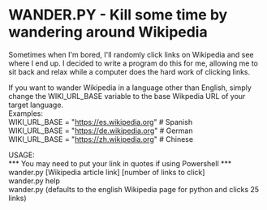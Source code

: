 # WANDER.PY - Kill some time by wandering around Wikipedia

Sometimes when I'm bored, I'll randomly click links on Wikipedia and see where I end up. I decided to write a program do this for me, 
allowing me to sit back and relax while a computer does the hard work of clicking links.

If you want to wander Wikipedia in a language other than English, simply change the WIKI_URL_BASE variable to the base Wikpedia URL of your target language.    
Examples:  
WIKI_URL_BASE = "https://es.wikipedia.org" # Spanish  
WIKI_URL_BASE = "https://de.wikipedia.org" # German    
WIKI_URL_BASE = "https://zh.wikipedia.org" # Chinese


USAGE:  
*** You may need to put your link in quotes if using Powershell ***  
wander.py [Wikipedia article link] [number of links to click]  
wander.py help  
wander.py (defaults to the english Wikipedia page for python and clicks 25 links)
